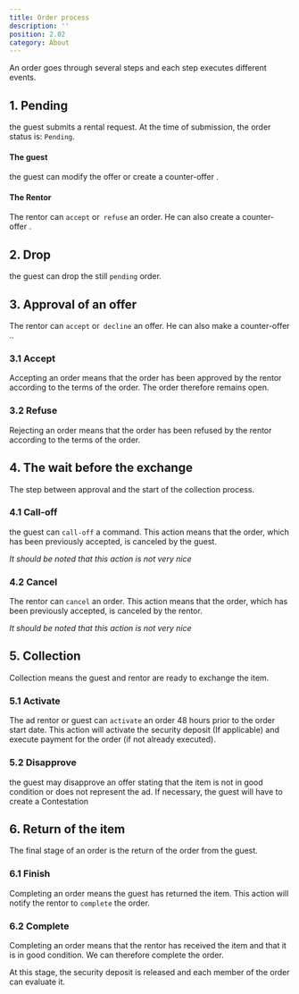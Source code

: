 ```yaml
---
title: Order process
description: ''
position: 2.02
category: About
---
```


An order goes through several steps and each step executes different events.

## 1. Pending

the guest submits a rental request. At the time of submission, the order status is: `Pending`.

#### The guest
the guest can modify the offer or create a <nuxt-link to = "guide-counteroffer"> counter-offer </nuxt-link>.

#### The Rentor
The rentor can `accept` or` refuse` an order. He can also create a <nuxt-link to = "guide-counteroffer"> counter-offer </nuxt-link>.

## 2. Drop
the guest can drop the still `pending` order.

## 3. Approval of an offer
The rentor can `accept` or` decline` an offer. He can also make a <nuxt-link to = "guide-counteroffer"> counter-offer </nuxt-link>..

### 3.1 Accept

Accepting an order means that the order has been approved by the rentor according to the terms of the order. The order therefore remains open.

### 3.2 Refuse

Rejecting an order means that the order has been refused by the rentor according to the terms of the order.

## 4. The wait before the exchange

The step between approval and the start of the collection process.

### 4.1 Call-off

the guest can `call-off` a command. This action means that the order, which has been previously accepted, is canceled by the guest.

_It should be noted that this action is not very nice_

### 4.2 Cancel

The rentor can `cancel` an order. This action means that the order, which has been previously accepted, is canceled by the rentor.

_It should be noted that this action is not very nice_

## 5. Collection

Collection means the guest and rentor are ready to exchange the item.

### 5.1 Activate

The ad rentor or guest can `activate` an order 48 hours prior to the order start date. This action will activate the <nuxt-link to = "terms-general-deposit"> security deposit </nuxt-link> (If applicable) and execute payment for the order (if not already executed).

### 5.2 Disapprove

the guest may disapprove an offer stating that the item is not in good condition or does not represent the ad. If necessary, the guest will have to create a <nuxt-link to = "guide-contestation"> Contestation </nuxt-link>

## 6. Return of the item

The final stage of an order is the return of the order from the guest.

### 6.1 Finish

Completing an order means the guest has returned the item. This action will notify the rentor to `complete` the order.

### 6.2 Complete

Completing an order means that the rentor has received the item and that it is in good condition. We can therefore complete the order.

At this stage, the security deposit is released and each member of the order can evaluate it.